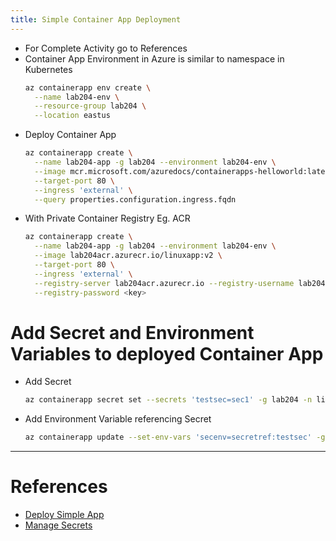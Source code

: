 ```yaml
---
title: Simple Container App Deployment
---
```


- For Complete Activity go to References
- Container App Environment in Azure is similar to namespace in Kubernetes
  ```bash
  az containerapp env create \
    --name lab204-env \
    --resource-group lab204 \
    --location eastus
  ```
- Deploy Container App
  ```bash
  az containerapp create \
    --name lab204-app -g lab204 --environment lab204-env \
    --image mcr.microsoft.com/azuredocs/containerapps-helloworld:latest \
    --target-port 80 \
    --ingress 'external' \
    --query properties.configuration.ingress.fqdn
  ```
- With Private Container Registry Eg. ACR
  ```bash
  az containerapp create \
    --name lab204-app -g lab204 --environment lab204-env \
    --image lab204acr.azurecr.io/linuxapp:v2 \
    --target-port 80 \
    --ingress 'external' \
    --registry-server lab204acr.azurecr.io --registry-username lab204acr \
    --registry-password <key>
  ```

# Add Secret and Environment Variables to deployed Container App
- Add Secret
  ```bash
  az containerapp secret set --secrets 'testsec=sec1' -g lab204 -n linuxapp
  ```
- Add Environment Variable referencing Secret
  ```bash
  az containerapp update --set-env-vars 'secenv=secretref:testsec' -g lab204 -n linuxapp
  ```

---

# References
- [Deploy Simple App](https://learn.microsoft.com/en-us/azure/container-apps/get-started?tabs=bash)
- [Manage Secrets](https://learn.microsoft.com/en-us/azure/container-apps/manage-secrets?tabs=azure-cli)